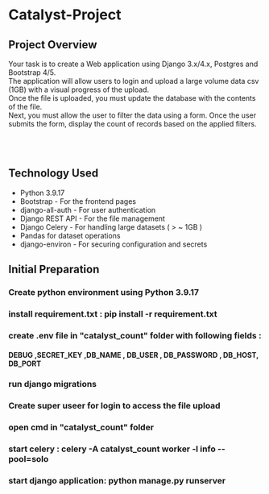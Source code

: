 # Catalyst-Project

## Project Overview
Your task is to create a Web application using Django 3.x/4.x, Postgres and Bootstrap 4/5. <br> 
The application will allow users to login and upload a large volume data csv (1GB) with a visual progress of the upload. <br>
Once the file is uploaded, you must update the database with the contents of the file. <br>
Next, you must allow the user to filter the data using a form. Once the user submits the form, display the count of records based on the applied filters.

<br>
<br>

## Technology Used 
* Python 3.9.17
* Bootstrap - For the frontend pages
* django-all-auth - For user authentication
* Django REST API - For the file management
* Django Celery - For handling large datasets ( > ~ 1GB )
* Pandas for dataset operations
* django-environ - For securing configuration and secrets

## Initial Preparation
### Create python environment using Python 3.9.17
### install requirement.txt : pip install -r requirement.txt
### create .env file in "catalyst_count" folder with following fields :
#### DEBUG ,SECRET_KEY ,DB_NAME , DB_USER , DB_PASSWORD , DB_HOST, DB_PORT
### run django migrations
### Create super useer for login to access the file upload
### open cmd in "catalyst_count" folder
### start celery : celery -A catalyst_count worker -l info --pool=solo
### start django application: python manage.py runserver

